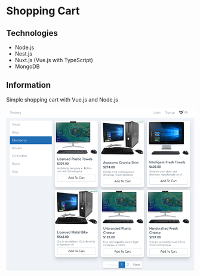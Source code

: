 # Shopping Cart

## Technologies

- Node.js
- Nest.js
- Nuxt.js (Vue.js with TypeScript) 
- MongoDB

## Information

Simple shopping cart with Vue.js and Node.js

![](screenshot.png)